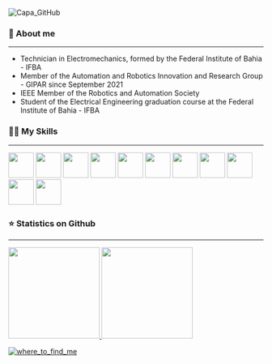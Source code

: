 ![Capa_GitHub](https://user-images.githubusercontent.com/108027884/224459676-133b1874-251e-41f5-b2cf-e0d2a6b86348.png)

### :beginner: About me

<hr>

- Technician in Electromechanics, formed by the Federal Institute of Bahia - IFBA
- Member of the Automation and Robotics Innovation and Research Group - GIPAR since September 2021
- IEEE Member of the Robotics and Automation Society
- Student of the Electrical Engineering graduation course at the Federal Institute of Bahia - IFBA

### :woman_technologist: My Skills
<hr>
<div>

<img height="50" src="https://cdn.jsdelivr.net/gh/devicons/devicon/icons/ubuntu/ubuntu-plain-wordmark.svg" />
<img height="50" src="https://cdn.jsdelivr.net/gh/devicons/devicon/icons/windows8/windows8-original.svg" />
<img height="50" src="https://cdn.jsdelivr.net/gh/devicons/devicon/icons/cplusplus/cplusplus-original.svg" />
<img height="50" src="https://cdn.jsdelivr.net/gh/devicons/devicon/icons/python/python-original-wordmark.svg" />
<img height="50" src="https://cdn.jsdelivr.net/gh/devicons/devicon/icons/vscode/vscode-original.svg" />
<img height="50" src="https://cdn.jsdelivr.net/gh/devicons/devicon/icons/pycharm/pycharm-original.svg" />
<img height="50" src="https://cdn.jsdelivr.net/gh/devicons/devicon/icons/latex/latex-original.svg" />
<img height="50" src="https://cdn.jsdelivr.net/gh/devicons/devicon/icons/raspberrypi/raspberrypi-original.svg" />
<img height="50" src="https://cdn.jsdelivr.net/gh/devicons/devicon/icons/arduino/arduino-original-wordmark.svg" />
<img height="50" src="https://www.vectorlogo.zone/logos/ros/ros-ar21.svg"/>
<img height="50" src="https://cdn.jsdelivr.net/gh/devicons/devicon/icons/canva/canva-original.svg" />
          
          
### :star: Statistics on Github
<hr>
<div>
<a href="https://github.com/emanuellepaulino">
<img height="180em" src="https://github-readme-stats.vercel.app/api/top-langs/?username=emanuellepaulino&layout=compact&langs_count=7&theme=dracula"/>
<img height="180em" src="https://github-readme-stats.vercel.app/api?username=emanuellepaulino&show_icons=true&theme=dracula&include_all_commits=true&count_private=true"/>
          
![where_to_find_me](https://user-images.githubusercontent.com/108027884/224503353-7b5a6bdf-f4d9-42ac-8c3a-589d42f1bf67.png)
